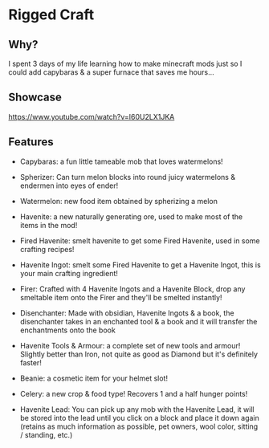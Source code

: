 # Rigged Craft

## Why?
I spent 3 days of my life learning how to make minecraft mods just so I could add capybaras & a super furnace that saves me hours...

## Showcase

https://www.youtube.com/watch?v=I60U2LX1JKA

## Features
- Capybaras: a fun little tameable mob that loves watermelons!

- Spherizer: Can turn melon blocks into round juicy watermelons & endermen into eyes of ender!

- Watermelon: new food item obtained by spherizing a melon

- Havenite: a new naturally generating ore, used to make most of the items in the mod!

- Fired Havenite: smelt havenite to get some Fired Havenite, used in some crafting recipes!

- Havenite Ingot: smelt some Fired Havenite to get a Havenite Ingot, this is your main crafting ingredient!

- Firer: Crafted with 4 Havenite Ingots and a Havenite Block, drop any smeltable item onto the Firer and they'll be smelted instantly!

- Disenchanter: Made with obsidian, Havenite Ingots & a book, the disenchanter takes in an enchanted tool & a book and it will transfer the enchantments onto the book

- Havenite Tools & Armour: a complete set of new tools and armour! Slightly better than Iron, not quite as good as Diamond but it's definitely faster!

- Beanie: a cosmetic item for your helmet slot!

- Celery: a new crop & food type! Recovers 1 and a half hunger points!

- Havenite Lead: You can pick up any mob with the Havenite Lead, it will be stored into the lead until you click on a block and place it down again (retains as much information as possible, pet owners, wool color, sitting / standing, etc.) 
